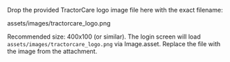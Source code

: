 Drop the provided TractorCare logo image file here with the exact filename:

assets/images/tractorcare_logo.png

Recommended size: 400x100 (or similar). The login screen will load `assets/images/tractorcare_logo.png` via Image.asset. Replace the file with the image from the attachment.